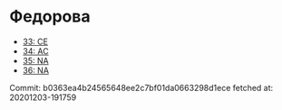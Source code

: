 # Федорова
- [33: CE](33.md)
- [34: AC](34.md)
- [35: NA](35.md)
- [36: NA](36.md)

Commit: b0363ea4b24565648ee2c7bf01da0663298d1ece
 fetched at: 20201203-191759
